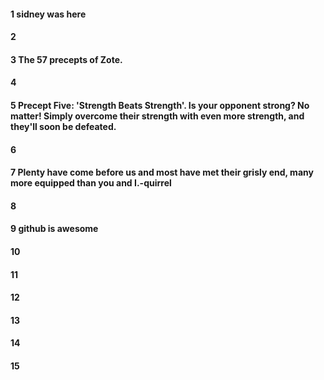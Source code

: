 #### 1 sidney was here
#### 2
#### 3 The 57 precepts of Zote.
#### 4
#### 5 Precept Five: 'Strength Beats Strength'. Is your opponent strong? No matter! Simply overcome their strength with even more strength, and they'll soon be defeated.
#### 6
#### 7 Plenty have come before us and most have met their grisly end, many more equipped than you and I.-quirrel
#### 8
#### 9 github is awesome
#### 10
#### 11
#### 12
#### 13
#### 14
#### 15